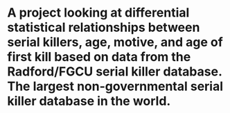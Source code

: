 # A project looking at differential statistical relationships between serial killers, age, motive, and age of first kill based on data from the Radford/FGCU serial killer database. The largest non-governmental serial killer database in the world.
